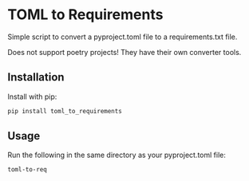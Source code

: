 # TOML to Requirements

Simple script to convert a pyproject.toml file to a requirements.txt file.

Does not support poetry projects! They have their own converter tools.

## Installation

Install with pip:

```bash
pip install toml_to_requirements
```

## Usage

Run the following in the same directory as your pyproject.toml file:

```bash
toml-to-req
```
